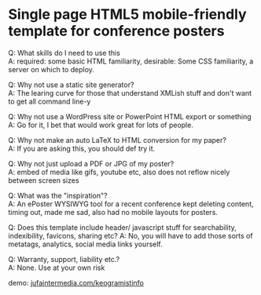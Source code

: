 # Single page HTML5 mobile-friendly template for conference posters

Q: What skills do I need to use this\
A: required: some basic HTML familiarity, desirable: Some CSS familiarity, a server on which to deploy.

Q: Why not use a static site generator?\
A: The learing curve for those that understand XMLish stuff and don't want to get all command line-y

Q: Why not use a WordPress site or PowerPoint HTML export or something\
A: Go for it, I bet that would work great for lots of people.

Q: Why not make an auto LaTeX to HTML conversion for my paper?\
A: If you are asking this, you should def try it.

Q: Why not just upload a PDF or JPG of my poster?\
A: embed of media like gifs, youtube etc, also does not reflow nicely between screen sizes

Q: What was the "inspiration"?\
A: An ePoster WYSIWYG tool for a recent conference kept deleting content, timing out, made me sad, also had no mobile layouts for posters.

Q: Does this template include header/ javascript stuff for searchability, indexibility, favicons, sharing etc?
A: No, you will have to add those sorts of metatags, analytics, social media links yourself.

Q: Warranty, support, liability etc.?\
A: None. Use at your own risk


demo: [jufaintermedia.com/keogramistinfo](https://jufaintermedia.com/keogramistinfo)

